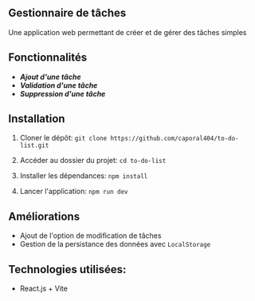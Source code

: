 ## Gestionnaire de tâches

Une application web permettant de créer et de gérer des tâches simples

## Fonctionnalités 

- ___Ajout d'une tâche___ 
- ___Validation d'une tâche___
- ___Suppression d'une tâche___ 

## Installation 

1. Cloner le dépôt:
```git clone https://github.com/caporal404/to-do-list.git```

2. Accéder au dossier du projet:
```cd to-do-list```

3. Installer les dépendances:
```npm install```

4. Lancer l'application:
```npm run dev```

## Améliorations
- Ajout de l'option de modification de tâches
- Gestion de la persistance des données avec `LocalStorage`

## Technologies utilisées:
- React.js + Vite

